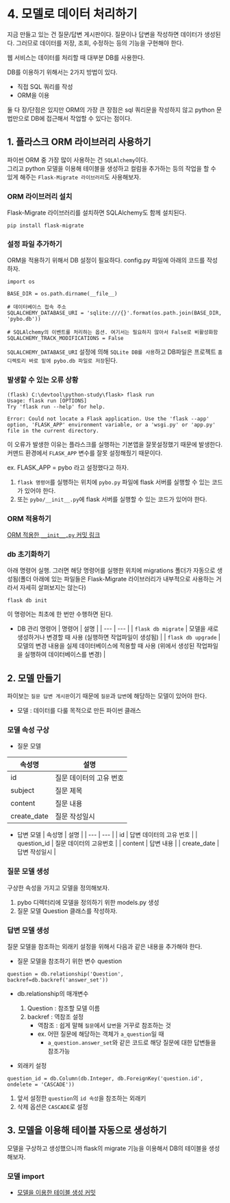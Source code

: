 # 4. 모델로 데이터 처리하기 

지금 만들고 있는 건 질문/답변 게시판이다. 질문이나 답변을 작성하면 데이터가 생성된다.
그러므로 데이터를 저장, 조회, 수정하는 등의 기능을 구현해야 한다. 

웹 서비스는 데이터를 처리할 때 대부분 DB를 사용한다. 

DB를 이용하기 위해서는 2가지 방법이 있다. 

- 직접 SQL 쿼리를 작성
- ORM을 이용 

둘 다 장/단점은 있지만 ORM의 가장 큰 장점은 sql 쿼리문을 작성하지 않고 python 문법만으로 DB에 접근해서 작업할 수 있다는 점이다. 

## 1. 플라스크 ORM 라이브러리 사용하기 

파이썬 ORM 중 가장 많이 사용하는 건 `SQLAlchemy`이다.  
그리고 python 모델을 이용해 테이블을 생성하고 컬럼을 추가하는 등의 작업을 할 수 있게 해주는 `Flask-Migrate 라이브러리`도 사용해보자. 

### ORM 라이브러리 설치

Flask-Migrate 라이브러리를 설치하면 SQLAlchemy도 함께 설치된다. 
```
pip install flask-migrate
```

### 설정 파일 추가하기 

ORM을 적용하기 위해서 DB 설정이 필요하다. config.py 파일에 아래의 코드를 작성하자.

```
import os

BASE_DIR = os.path.dirname(__file__)

# 데이터베이스 접속 주소 
SQLALCHEMY_DATABASE_URI = 'sqlite:///{}'.format(os.path.join(BASE_DIR, 'pybo.db'))

# SQLAlchemy의 이벤트를 처리하는 옵션. 여기서는 필요하지 않아서 False로 비활성화함 
SQLALCHEMY_TRACK_MODIFICATIONS = False
```

`SQLALCHEMY_DATABASE_URI` 설정에 의해 `SQLite DB를 사용`하고 
DB파일은 프로젝트 `홈 디렉토리 바로 밑에 pybo.db 파일로 저장`된다. 

### 발생할 수 있는 오류 상황

```
(flask) C:\devtool\python-study\flask> flask run
Usage: flask run [OPTIONS]
Try 'flask run --help' for help.

Error: Could not locate a Flask application. Use the 'flask --app' option, 'FLASK_APP' environment variable, or a 'wsgi.py' or 'app.py' file in the current directory.
```

이 오류가 발생한 이유는 플라스크를 실행하는 기본앱을 잘못설정했기 때문에 발생한다. 
커맨드 환경에서 `FLASK_APP` 변수를 잘못 설정해줬기 때문이다. 

ex. FLASK_APP = pybo 라고 설정했다고 하자. 
1. `flask 명령어`를 실행하는 위치에 `pybo.py` 파일에 flask 서버를 실행할 수 있는 코드가 있어야 한다.
2. 또는 `pybo/__init__.py`에 flask 서버를 실행할 수 있는 코드가 있어야 한다.

### ORM 적용하기 

[ORM 적용한 `__init__.py` 커밋 링크]()

### db 초기화하기

아래 명령어 실행. 그러면 해당 명령어를 실행한 위치에 migrations 폴더가 자동으로 생성됨(폴더 아래에 있는 파일들은 Flask-Migrate 라이브러리가 내부적으로 사용하는 거라서 자세히 살펴보지는 않는다)

```
flask db init 
```

이 명령어는 최초에 한 번만 수행하면 된다. 

- DB 관리 명령어
| 명령어 | 설명 | 
| --- | --- | 
| `flask db migrate` | 모델을 새로 생성하거나 변경할 때 사용 (실행하면 작업파일이 생성됨) | 
| `flask db upgrade` | 모델의 변경 내용을 실제 데이터베이스에 적용할 때 사용 (위에서 생성된 작업파일을 실행하여 데이터베이스를 변경) | 

## 2. 모델 만들기 

파이보는 `질문 답변 게시판`이기 때문에 `질문`과 `답변`에 해당하는 모델이 있어야 한다. 
- 모델 : 데이터를 다룰 목적으로 만든 파이썬 클래스 

### 모델 속성 구상 

- 질문 모델

| 속성명 | 설명 | 
| --- | --- | 
| id | 질문 데이터의 고유 번호 |
| subject | 질문 제목 |
| content | 질문 내용 |
| create_date | 질문 작성일시 |

- 답변 모델 
| 속성명 | 설명 | 
| --- | --- | 
| id | 답변 데이터의 고유 번호 |
| question_id | 질문 데이터의 고유번호 |
| content | 답변 내용 |
| create_date | 답변 작성일시 |

### 질문 모델 생성 

구상한 속성을 가지고 모델을 정의해보자. 

1. pybo 디렉터리에 모델을 정의하기 위한 models.py 생성
2. 질문 모델 Question 클래스를 작성하자. 

### 답변 모델 생성 

질문 모델을 참조하는 외래키 설정을 위해서 다음과 같은 내용을 추가해야 한다.

- 질문 모델을 참조하기 위한 변수 question 
```
question = db.relationship('Question', backref=db.backref('answer_set'))
```
- db.relationship의 매개변수 
    1. Question : 참조할 모델 이름
    2. backref : 역참조 설정
        - 역참조 : 쉽게 말해 `질문`에서 `답변`을 거꾸로 참조하는 것 
        - ex. 어떤 질문에 해당하는 객체가 `a_question`일 때
            - `a_question.answer_set`와 같은 코드로 해당 질문에 대한 답변들을 참조가능

- 외래키 설정 
```
question_id = db.Column(db.Integer, db.ForeignKey('question.id', ondelete = 'CASCADE'))
```

1. 앞서 설정한 `question`의 `id 속성`을 참조하는 외래키
2. 삭제 옵션은 `CASCADE`로 설정

## 3. 모델을 이용해 테이블 자동으로 생성하기 

모델을 구상하고 생성했으니까 flask의 migrate 기능을 이용해서 DB의 테이블을 생성해보자. 

### 모델 import 

- [모델을 이용한 테이블 생성 커밋]()


